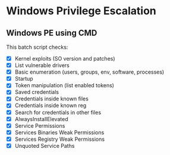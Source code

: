 # Windows Privilege Escalation

## Windows PE using CMD

This batch script checks:

- [x] Kernel exploits (SO version and patches)
- [x] List vulnerable drivers
- [x] Basic enumeration (users, groups, env, software, processes)
- [x] Startup 
- [x] Token manipulation (list enabled tokens)
- [x] Saved credentials
- [x] Credentials inside known files
- [x] Credentials inside known reg
- [x] Search for credentials in other files
- [x] AlwaysInstallElevated
- [x] Service Permissions
- [x] Services Binaries Weak Permissions
- [x] Services Registry Weak Permissions
- [x] Unquoted Service Paths